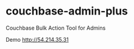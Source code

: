 couchbase-admin-plus
====================

Couchbase Bulk Action Tool for Admins



Demo http://54.214.35.31
